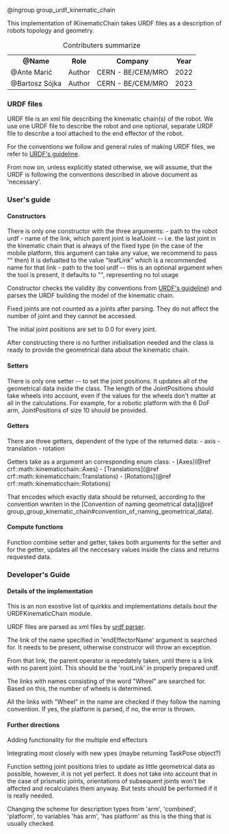 @ingroup group_urdf_kinematic_chain

This implementation of IKinematicChain takes URDF files as a description of robots
topology and geometry.

<table>
<caption id="multi_row">Contributers summarize</caption>
<tr>    <th>@Name      <th>Role     <th>Company             <th>Year
<tr><td>@Ante Marić    <td>Author  <td>CERN - BE/CEM/MRO       <td>2022
<tr><td>@Bartosz Sójka     <td>Author  <td>CERN - BE/CEM/MRO       <td>2023
</table>

### URDF files

URDF file is an xml file describing the kinematic chain(s) of the robot.
We use one URDF file to describe the robot and one optional, separate
URDF file to describe a tool attached to the end effector of the robot.

For the conventions we follow and general rules of making URDF files, we
refer to
[URDF's guideline](https://confluence.cern.ch/pages/viewpage.action?pageId=422151198).

From now on, unless explicitly stated otherwise, we will assume, that the URDF is following
the conventions described in above document as 'necessary'.

### User's guide

#### Constructors

There is only one constructor with the three arguments:
    - path to the robot urdf
    - name of the link, which parent joint is leafJoint --
    i.e. the last joint in the kinematic chain that is always of the fixed type
    (in the case of the mobile platform, this argument can take any value,
    we recommend to pass "" then)
    It is defualted to the value "leafLink" which is a recommended name for that link
    - path to the tool urdf -- this is an optional argument when the tool is present, it defaults to "", representing no tol usage

Constructor checks the validity (by conventions from
[URDF's guideline](https://confluence.cern.ch/pages/viewpage.action?pageId=422151198))
and parses the URDF building the model of the kinematic chain.

Fixed joints are not counted as a joints after parsing. They do not affect the number of joint
and they cannot be accessed.

The initial joint positions are set to 0.0 for every joint.

After constructing there is no further initialisation needed and the class is ready to provide the geometrical data about the kinematic chain.

#### Setters

There is only one setter -- to set the joint positions.
It updates all of the geometrical data inside the class.
The length of the JointPositions should take wheels into account, even if the values
for the wheels don't matter at all in the calculations.
For example, for a robotic platform with the 6 DoF arm, JointPositions of size 10 should
be provided.

#### Getters

There are three getters, dependent of the type of the returned data:
    - axis
    - translation
    - rotation

Getters take as a argument an corresponding enum class:
    - [Axes](@ref crf::math::kinematicchain::Axes)
    - [Translations](@ref crf::math::kinematicchain::Translations)
    - [Rotations](@ref crf::math::kinematicchain::Rotations)

That encodes which exactly data should be returned, according to the convention wwriten in
the [Convention of naming geometrical data](@ref group_group_kinematic_chain#convention_of_naming_geometrical_data).

#### Compute functions

Function combine setter and getter, takes both arguments for the setter
and for the getter, updates all the
neccesary values inside the class and returns requested data.

### Developer's Guide

#### Details of the implementation

This is an non exostive list of quirkks and implementations details bout the URDFKinematicChain module.

URDF files are parsed as xml files by
[urdf parser](https://wiki.ros.org/urdf_parser).

The link of the name specified in 'endEffectorName' argument
is searched for.
It needs to be present, otherwise construcor will throw an exception.

From that link, the parent operator is repedately taken, until there
is a link with no parent joint.
This should be the 'rootLink' in properly prepared urdf.

The links with names consisting of the word "Wheel" are searched for.
Based on this, the number of wheels is determined.

All the links with "Wheel" in the name are checked if they
follow the naming convention. If yes, the platform is parsed,
if no, the error is thrown.



#### Further directions

Adding functionality for the multiple end effectors

Integrating most closely with new ypes (maybe returning TaskPose object?)

Function setting joint positions tries to update as little geometrical data as possible,
however, it is not yet perfect. It does not take into account that in the case of prismatic
joints, orientations of subsequent joints won't be affected and recalculates them anyway.
But tests should be performed if it is really needed.

Changing the scheme for description types from 'arm', 'combined', 'platform', to variables
'has arm', 'has platform' as this is the thing that is usually checked.
